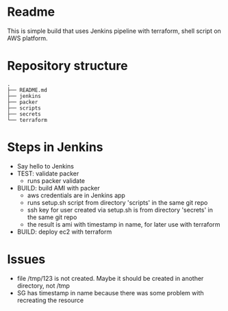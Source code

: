 # Readme

This is simple build that uses Jenkins pipeline with terraform, shell script on AWS platform.

# Repository structure
    .
    ├── README.md
    ├── jenkins
    ├── packer
    ├── scripts
    ├── secrets
    └── terraform



# Steps in Jenkins
- Say hello to Jenkins
- TEST: validate packer
  - runs packer validate
- BUILD: build AMI with packer
  - aws credentials are in Jenkins app
  - runs setup.sh script from directory 'scripts' in the same git repo
  - ssh key for user created via setup.sh is from directory 'secrets' in the same git repo
  - the result is ami with timestamp in name, for later use with terraform
- BUILD: deploy ec2 with terraform


# Issues
- file /tmp/123 is not created. Maybe it should be created in another directory, not /tmp
- SG has timestamp in name because there was some problem with recreating the resource